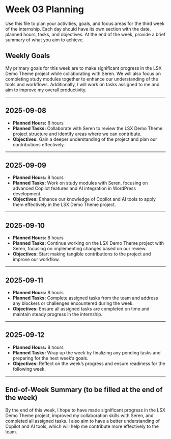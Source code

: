 # Week 03 Planning

Use this file to plan your activities, goals, and focus areas for the third week of the internship. Each day should have its own section with the date, planned hours, tasks, and objectives. At the end of the week, provide a brief summary of what you aim to achieve.

## Weekly Goals

My primary goals for this week are to make significant progress in the LSX Demo Theme project while collaborating with Seren. We will also focus on completing study modules together to enhance our understanding of the tools and workflows. Additionally, I will work on tasks assigned to me and aim to improve my overall productivity.

---

## 2025‑09‑08

- **Planned Hours:** 8 hours
- **Planned Tasks:** Collaborate with Seren to review the LSX Demo Theme project structure and identify areas where we can contribute.
- **Objectives:** Gain a deeper understanding of the project and plan our contributions effectively.

---

## 2025‑09‑09

- **Planned Hours:** 8 hours
- **Planned Tasks:** Work on study modules with Seren, focusing on advanced Copilot features and AI integration in WordPress development.
- **Objectives:** Enhance our knowledge of Copilot and AI tools to apply them effectively in the LSX Demo Theme project.

---

## 2025‑09‑10

- **Planned Hours:** 8 hours
- **Planned Tasks:** Continue working on the LSX Demo Theme project with Seren, focusing on implementing changes based on our review.
- **Objectives:** Start making tangible contributions to the project and improve our workflow.

---

## 2025‑09‑11

- **Planned Hours:** 8 hours
- **Planned Tasks:** Complete assigned tasks from the team and address any blockers or challenges encountered during the week.
- **Objectives:** Ensure all assigned tasks are completed on time and maintain steady progress in the internship.

---

## 2025‑09‑12

- **Planned Hours:** 8 hours
- **Planned Tasks:** Wrap up the week by finalizing any pending tasks and preparing for the next week’s goals.
- **Objectives:** Reflect on the week’s progress and ensure readiness for the following week.

---

## End-of-Week Summary (to be filled at the end of the week)

By the end of this week, I hope to have made significant progress in the LSX Demo Theme project, improved my collaboration skills with Seren, and completed all assigned tasks. I also aim to have a better understanding of Copilot and AI tools, which will help me contribute more effectively to the team.
